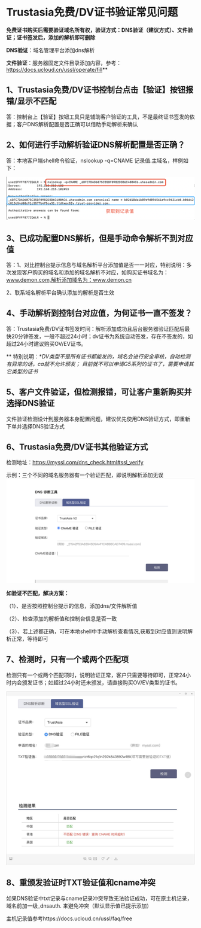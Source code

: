 

# **Trustasia免费/DV证书验证常见问题**

**免费证书购买后需要验证域名所有权，验证方式：DNS验证（建议方式）、文件验证；证书签发后，添加的解析即可删除**


**DNS验证**：域名管理平台添加dns解析

**文件验证**：服务器固定文件目录添加内容，参考：https://docs.ucloud.cn/ussl/operate/fill**

## 1、Trustasia免费/DV证书控制台点击【验证】按钮报错/显示不匹配

答：控制台上【验证】按钮工具只是辅助客户验证的工具，不是最终证书签发的依据；客户DNS解析配置是否正确可以借助手动解析来确认

## 2、如何进行手动解析验证DNS解析配置是否正确？

答：本地客户端shell命令验证，nslookup -q=CNAME 记录值.主域名，样例如下：
    
![](/images/procedure/cname手动解析验证.png)

## 3、已成功配置DNS解析，但是手动命令解析不到对应值

答：1、对比控制台提示信息与域名解析平台添加值是否一一对应，特别说明：多次发现客户购买的域名和添加的域名解析不对应，如购买证书域名为：www.demon.com,解析添加域名为：www.demon.cn
  
  2、联系域名解析平台确认添加的解析是否生效
  
## 4、手动解析到控制台对应值，为何证书一直不签发？

 答：Trustasia免费/DV证书签发时间：解析添加成功且后台服务器验证匹配后最快20分钟签发，一般不超过24小时；dv证书为系统自动签发，存在不签发的，如超过24小时建议购买OV/EV证书。

** 特别说明：**DV类型不是所有证书都能发的，域名会进行安全审核，自动检测有异常的话，ca就不允许颁发； 目前就不可以申请G5系列的证书了，需要申请其它类型的证书*

## 5、客户文件验证，但检测报错，可让客户重新购买并选择DNS验证

文件验证检测设计到服务器本身配置问题，建议优先使用DNS验证方式，即重新下单并选择DNS验证方式

## 6、Trustasia免费/DV证书其他验证方式


检测地址：<https://myssl.com/dns_check.html#ssl_verify>

示例：三个不同的域名服务器有一个验证匹配，即说明解析添加无误 
![](/images/procedure/亚数CNAME.png) 

**如验证不匹配，解决方案：**

（1）、是否按照控制台提示的信息，添加dns/文件解析值

（2）、检查添加的解析值和控制台信息是否一致

（3）、若上述都正确，可在本地shell中手动解析查看情况,获取到对应值则说明解析正常，等待即可


## 7、检测时，只有一个或两个匹配项

检测只有一个或两个匹配项时，说明验证正常，客户只需要等待即可，正常24小时内会颁发证书；如超过24小时还未颁发，请直接购买OV/EV类型的证书。

![](/images/faq/只有一个匹配项.png)

## 8、重颁发验证时TXT验证值和cname冲突

如果DNS验证中txt记录与cname记录冲突导致无法验证成功，可在原主机记录， 域名前加一级\_dnsauth. 来避免冲突（默认显示值已提示添加）

主机记录值参考https://docs.ucloud.cn/ussl/faq/free

